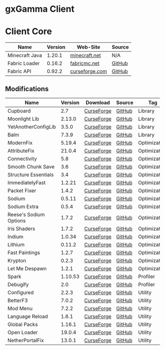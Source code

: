 # gxGamma Client

# Client Core
<!-- | Name | Version | Web-Site | Source | -->
| Name             | Version | Web-Site                                                                  | Source                                              |
| ---------------- | ------- | ------------------------------------------------------------------------- | --------------------------------------------------- |
| Minecraft Java   | 1.20.1  | [minecraft.net](https://www.minecraft.net/)                               | N/A                                                 |
| Fabric Loader    | 0.16.2  | [fabricmc.net](https://fabricmc.net/)                                     | [GitHub](https://github.com/FabricMC/fabric-loader) |
| Fabric API       | 0.92.2  | [curseforge.com](https://www.curseforge.com/minecraft/mc-mods/fabric-api) | [GitHub](https://github.com/FabricMC/fabric)        |

## Modifications
<!-- | Name | Version | [CurseForge]() | [GitHub]() | Tag | -->
| Name                   | Version | Download                                                                                                      | Source                                                           | Tag          |
| ---------------------- | ------- | ------------------------------------------------------------------------------------------------------------- | ---------------------------------------------------------------- | ------------ |
| Cupboard               | 2.7     | [CurseForge](https://www.curseforge.com/minecraft/mc-mods/cupboard/files/5470034)                             | [GitHub](https://github.com/someaddons/cupboard)                 | Library      |
| Moonlight Lib          | 2.13.0  | [CurseForge](https://www.curseforge.com/minecraft/mc-mods/selene/files/5731104)                               | [GitHub](https://github.com/MehVahdJukaar/Moonlight)             | Library      |
| YetAnotherConfigLib    | 3.5.0   | [CurseForge](https://www.curseforge.com/minecraft/mc-mods/yacl/files/5424129)                                 | [GitHub](https://github.com/isXander/YetAnotherConfigLib)        | Library      |
| Balm                   | 7.3.9   | [CurseForge](https://www.curseforge.com/minecraft/mc-mods/balm-fabric/files/5644969)                          | [GitHub](https://github.com/TwelveIterationMods/Balm)            | Library      |
| ModernFix              | 5.19.4  | [CurseForge](https://www.curseforge.com/minecraft/mc-mods/modernfix/files/5676012/)                           | [GitHub](https://github.com/embeddedt/ModernFix)                 | Optimization |
| AttributeFix           | 21.0.4  | [CurseForge](https://www.curseforge.com/minecraft/mc-mods/attributefix/files/4911083)                         | [GitHub](https://github.com/Darkhax-Minecraft/AttributeFix)      | Optimization |
| Connectivity           | 5.8     | [CurseForge](https://www.curseforge.com/minecraft/mc-mods/connectivity/files/5728629)                         | [GitHub](https://github.com/someaddons/connectivity)             | Optimization |
| Smooth Chunk Save      | 3.6     | [CurseForge](https://www.curseforge.com/minecraft/mc-mods/smooth-chunk-save/files/5138126)                    | [GitHub](https://github.com/someaddons/smoothchunksave)          | Optimization |
| Structure Essentials   | 3.4     | [CurseForge](https://www.curseforge.com/minecraft/mc-mods/structure-essentials-forge-fabric/files/5392624)    | [GitHub](https://github.com/someaddons/structureessentials)      | Optimization |
| ImmediatelyFast        | 1.2.21  | [CurseForge](https://www.curseforge.com/minecraft/mc-mods/immediatelyfast/files/5672336)                      | [GitHub](https://github.com/RaphiMC/ImmediatelyFast)             | Optimization |
| Packet Fixer           | 1.4.2   | [CurseForge](https://www.curseforge.com/minecraft/mc-mods/packet-fixer/files/5416165)                         | [GitHub](https://github.com/TonimatasDEV/PacketFixer)            | Optimization |
| Sodium                 | 0.5.11  | [CurseForge](https://www.curseforge.com/minecraft/mc-mods/sodium/files/5485654)                               | [GitHub](https://github.com/CaffeineMC/sodium-fabric)            | Optimization |
| Sodium Extra           | 0.5.4   | [CurseForge](https://www.curseforge.com/minecraft/mc-mods/sodium-extra/files/5063875)                         | [GitHub](https://github.com/FlashyReese/sodium-extra-fabric)     | Optimization |
| Reese's Sodium Options | 1.7.2   | [CurseForge](https://www.curseforge.com/minecraft/mc-mods/reeses-sodium-options/files/5075462)                | [GitHub](https://github.com/FlashyReese/reeses-sodium-options)   | Optimization |
| Iris Shaders           | 1.7.2   | [CurseForge](https://www.curseforge.com/minecraft/mc-mods/irisshaders/files/5485649)                          | [GitHub](https://github.com/IrisShaders/Iris)                    | Optimization |
| Indium                 | 1.0.34  | [CurseForge](https://www.curseforge.com/minecraft/mc-mods/indium/files/5493195)                               | [GitHub](https://github.com/comp500/Indium)                      | Optimization |
| Lithium                | 0.11.2  | [CurseForge](https://www.curseforge.com/minecraft/mc-mods/lithium/files/4765724)                              | [GitHub](https://github.com/CaffeineMC/lithium-fabric)           | Optimization |
| Fast Paintings         | 1.2.7   | [CurseForge](https://www.curseforge.com/minecraft/mc-mods/fast-paintings/files/5324823)                       | [GitHub](https://github.com/MehVahdJukaar/FastPaintings)         | Optimization |
| Krypton                | 0.2.3   | [CurseForge](https://www.curseforge.com/minecraft/mc-mods/krypton/files/4577300)                              | [GitHub](https://github.com/astei/krypton)                       | Optimization |
| Let Me Despawn         | 1.2.1   | [CurseForge](https://www.curseforge.com/minecraft/mc-mods/let-me-despawn/files/5390018)                       | [GitHub](https://github.com/frikinjay/let-me-despawn)            | Optimization |
| Spark                  | 1.10.53 | [CurseForge](https://www.curseforge.com/minecraft/mc-mods/spark/files/4738953)                                | [GitHub](https://github.com/lucko/spark)                         | Profiler     |
| Debugify               | 2.0     | [CurseForge](https://www.curseforge.com/minecraft/mc-mods/debugify/files/4632961)                             | [GitHub](https://github.com/isXander/Debugify)                   | Profiler     |
| Configured             | 2.2.3   | [CurseForge](https://www.curseforge.com/minecraft/mc-mods/configured/files/5180902)                           | [GitHub](https://github.com/MrCrayfish/Configured)               | Utility      |
| BetterF3               | 7.0.2   | [CurseForge](https://www.curseforge.com/minecraft/mc-mods/betterf3/files/4863625)                             | [GitHub](https://github.com/TreyRuffy/BetterF3)                  | Utility      |
| Mod Menu               | 7.2.2   | [CurseForge](https://www.curseforge.com/minecraft/mc-mods/modmenu/files/5162837)                              | [GitHub](https://github.com/TerraformersMC/ModMenu)              | Utility      |
| Language Reload        | 1.6.1   | [CurseForge](https://www.curseforge.com/minecraft/mc-mods/language-reload/files/5344000)                      | [GitHub](https://github.com/Jerozgen/LanguageReload)             | Utility      |
| Global Packs           | 1.16.1  | [CurseForge](https://www.curseforge.com/minecraft/mc-mods/drp-global-datapack/files/4570601)                  | [GitHub](https://github.com/JTK222/Global-Packs)                 | Utility      |
| Open Loader            | 19.0.4  | [CurseForge](https://www.curseforge.com/minecraft/mc-mods/open-loader/files/5368593)                          | [GitHub](https://github.com/Darkhax-Minecraft/Open-Loader)       | Utility      |
| NetherPortalFix        | 13.0.1  | [CurseForge](https://www.curseforge.com/minecraft/mc-mods/netherportalfix-fabric/files/4939732)               | [GitHub](https://github.com/TwelveIterationMods/NetherPortalFix) | Utility      |
